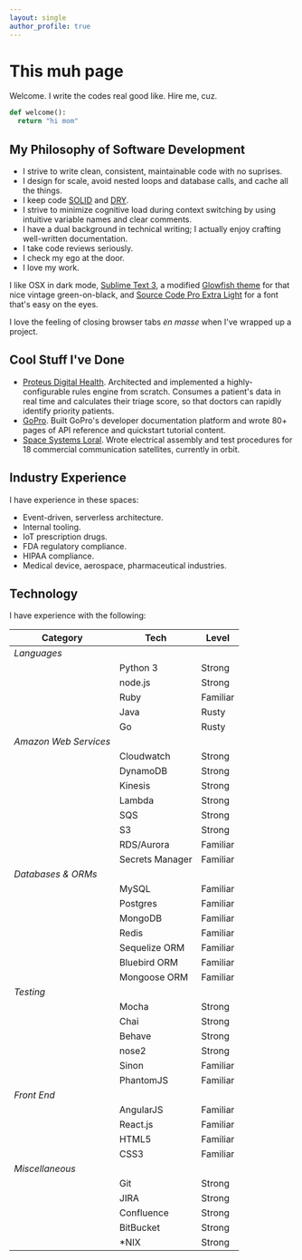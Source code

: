 ```yaml
---
layout: single
author_profile: true
---
```


# This muh page

Welcome. I write the codes real good like. Hire me, cuz.

```python
def welcome():
  return "hi mom"
```

## My Philosophy of Software Development
- I strive to write clean, consistent, maintainable code with no suprises.
- I design for scale, avoid nested loops and database calls, and cache all the things.
- I keep code [SOLID](https://github.com/ryanmcdermott/clean-code-javascript#solid) and [DRY](https://en.wikipedia.org/wiki/Don%27t_repeat_yourself).
- I strive to minimize cognitive load during context switching by using intuitive variable names and clear comments.
- I have a dual background in technical writing; I actually enjoy crafting well-written documentation.
- I take code reviews seriously.
- I check my ego at the door.
- I love my work.

I like OSX in dark mode, [Sublime Text 3](https://www.sublimetext.com/3), a modified [Glowfish theme](https://github.com/czettnersandor/st3-glowfish-theme) for that nice vintage green-on-black, and [Source Code Pro Extra Light](https://github.com/adobe-fonts/source-code-pro) for a font that's easy on the eyes.

I love the feeling of closing browser tabs _en masse_ when I've wrapped up a project.


## Cool Stuff I've Done

- [Proteus Digital Health](https://www.proteus.com/). Architected and implemented a highly-configurable rules engine from scratch. Consumes a patient's data in real time and calculates their triage score, so that doctors can rapidly identify priority patients.
- [GoPro](https://gopro.com/en/us/). Built GoPro's developer documentation platform and wrote 80+ pages of API reference and quickstart tutorial content.
- [Space Systems Loral](http://sslmda.com/). Wrote electrical assembly and test procedures for 18 commercial communication satellites, currently in orbit.


## Industry Experience

I have experience in these spaces:

- Event-driven, serverless architecture.
- Internal tooling.
- IoT prescription drugs.
- FDA regulatory compliance.
- HIPAA compliance.
- Medical device, aerospace, pharmaceutical industries.


## Technology

I have experience with the following:

| Category | Tech | Level |
| ------ | ------ | ------ |
| *Languages* | | |
| | Python 3 | Strong |
| | node.js | Strong |
| | Ruby | Familiar |
| | Java | Rusty |
| | Go | Rusty |
| *Amazon Web Services* | | |
| | Cloudwatch | Strong |
| | DynamoDB | Strong |
| | Kinesis | Strong |
| | Lambda | Strong |
| | SQS | Strong |
| | S3 | Strong |
| | RDS/Aurora | Familiar |
| | Secrets Manager | Familiar |
| *Databases & ORMs* | | |
| | MySQL | Familiar |
| | Postgres | Familiar |
| | MongoDB | Familiar |
| | Redis | Familiar |
| | Sequelize ORM | Familiar |
| | Bluebird ORM | Familiar |
| | Mongoose ORM | Familiar |
| *Testing* | | |
| | Mocha | Strong |
| | Chai | Strong |
| | Behave | Strong |
| | nose2 | Strong |
| | Sinon | Familiar |
| | PhantomJS | Familiar |
| *Front End* | | |
| | AngularJS | Familiar |
| | React.js | Familiar |
| | HTML5 | Familiar |
| | CSS3 | Familiar |
| *Miscellaneous* | | |
| | Git | Strong |
| | JIRA | Strong |
| | Confluence | Strong |
| | BitBucket | Strong |
| | *NIX | Strong |
